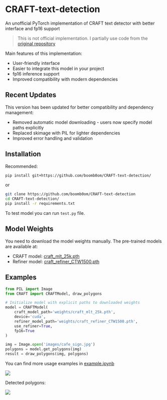 # CRAFT-text-detection

An unofficial PyTorch implementation of CRAFT text detector with better interface and fp16 support

> This is not official implementation. I partially use code from the [original repository](https://github.com/clovaai/CRAFT-pytorch)

Main features of this implementation:
- User-friendly interface
- Easier to integrate this model in your project
- fp16 inference support
- Improved compatibility with modern dependencies

## Recent Updates

This version has been updated for better compatibility and dependency management:
- Removed automatic model downloading - users now specify model paths explicitly
- Replaced skimage with PIL for lighter dependencies
- Improved error handling and validation

## Installation

Recommended:
```bash
pip install git+https://github.com/boomb0om/CRAFT-text-detection/
```
or
```bash
git clone https://github.com/boomb0om/CRAFT-text-detection
cd CRAFT-text-detection/
pip install -r requirements.txt
```

To test model you can run `test.py` file.

## Model Weights

You need to download the model weights manually. The pre-trained models are available at:
- CRAFT model: [craft_mlt_25k.pth](https://huggingface.co/boomb0om/CRAFT-text-detector/blob/main/craft_mlt_25k.pth)
- Refiner model: [craft_refiner_CTW1500.pth](https://huggingface.co/boomb0om/CRAFT-text-detector/blob/main/craft_refiner_CTW1500.pth)

## Examples

```python
from PIL import Image
from CRAFT import CRAFTModel, draw_polygons

# Initialize model with explicit paths to downloaded weights
model = CRAFTModel(
    craft_model_path='weights/craft_mlt_25k.pth',
    device='cuda',
    refiner_model_path='weights/craft_refiner_CTW1500.pth',
    use_refiner=True,
    fp16=True
)

img = Image.open('images/cafe_sign.jpg')
polygons = model.get_polygons(img)
result = draw_polygons(img, polygons)
```

You can find more usage examples in [example.ipynb](example.ipynb)

![](images/cafe_sign.jpg)

Detected polygons:

![](images/result.jpg)
